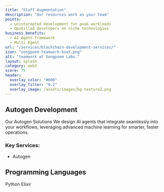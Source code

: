 ```yaml
---
title: "Staff Augmentation"
description: "Our resources work as your team"
points:
  - uninterepted development for peak workloads
  - Upskilled developers on niche technologies
business_benefits:
  - AI Agent framework
  - Multi Agent
url: "/services/blockchain-development-services/"
icon: "songpoem-teamwork-boat.png"
alt: "teamwork at Songpoem Labs."
layout: splash
category: web3
score: 75
header:
  overlay_color: "#000"
  overlay_filter: "0.2"
  overlay_image: /assets/images/bg-texture2.png
---
```

## Autogen Development

Our Autogen Solutions
We design AI agents that integrate seamlessly into your workflows, leveraging advanced machine learning for smarter, faster operations.

### Key Services:
- Autogen

## Programming Languages
Python
Elixir